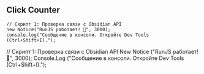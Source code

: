 ## Click Counter
```runjs
// Скрипт 1: Проверка связи с Obsidian API
new Notice("RunJS работает! 🎉", 3000);
console.log("Сообщение в консоли. Откройте Dev Tools (Ctrl+Shift+I).");
```


// Скрипт 1: Проверка связи с Obsidian API
New Notice ("RunJS работает! 🎉", 3000);
Console.Log ("Сообщение в консоли. Откройте Dev Tools (Ctrl+Shift+I).");